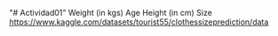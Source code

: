 "# Actividad01" 
Weight (in kgs)
Age
Height (in cm)
Size
https://www.kaggle.com/datasets/tourist55/clothessizeprediction/data